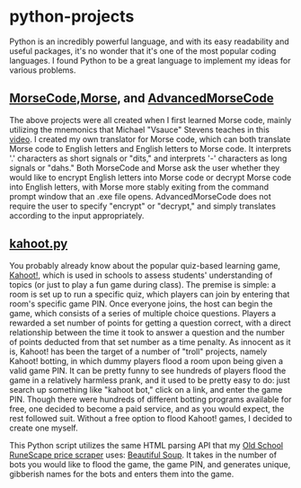 # python-projects
Python is an incredibly powerful language, and with its easy readability and useful packages, it's no wonder that it's one of the most popular coding languages. I found
Python to be a great language to implement my ideas for various problems.

## [MorseCode](https://github.com/kevinfengcs88/python-projects/blob/main/MorseCode.py),[Morse](https://github.com/kevinfengcs88/python-projects/blob/main/Morse.py), and [AdvancedMorseCode](https://github.com/kevinfengcs88/python-projects/blob/main/AdvancedMorseCode.py)
The above projects were all created when I first learned Morse code, mainly utilizing the mnemonics that Michael "Vsauce" Stevens teaches in this [video](https://www.youtube.com/watch?v=HY_OIwideLg).
I created my own translator for Morse code, which can both translate Morse code to English letters and English letters to Morse code. It interprets '.' characters as
short signals or "dits," and interprets '-' characters as long signals or "dahs." Both MorseCode and Morse ask the user whether they would like to encrypt English letters 
into Morse code or decrypt Morse code into English letters, with Morse more stably exiting from the command prompt window that an .exe file opens. AdvancedMorseCode does not
require the user to specify "encrypt" or "decrypt," and simply translates according to the input appropriately.

## [kahoot.py](https://github.com/kevinfengcs88/python-projects/blob/main/kahoot.py)
You probably already know about the popular quiz-based learning game, [Kahoot!](https://kahoot.it/), which is used in schools to assess students' understanding of topics
(or just to play a fun game during class). The premise is simple: a room is set up to run a specific quiz, which players can join by entering that room's specific game PIN.
Once everyone joins, the host can begin the game, which consists of a series of multiple choice questions. Players a rewarded a set number of points for getting a question correct, with a direct relationship between the time it took to answer a question and the number of points deducted from that set number as a time penalty. As innocent as it is, Kahoot! has been the target of a number of "troll" projects, namely Kahoot! botting, in which dummy players flood a room upon being given a valid game PIN. It can be
pretty funny to see hundreds of players flood the game in a relatively harmless prank, and it used to be pretty easy to do: just search up something like "kahoot bot,"
click on a link, and enter the game PIN. Though there were hundreds of different botting programs available for free, one decided to become a paid service, and as you
would expect, the rest followed suit. Without a free option to flood Kahoot! games, I decided to create one myself.

This Python script utilizes the same HTML parsing API that my [Old School RuneScape price scraper](https://github.com/kevinfengcs88/osrs-projects/blob/main/sheets.py) uses:
[Beautiful Soup](https://www.crummy.com/software/BeautifulSoup/bs4/doc/). It takes in the number of bots you would like to flood the game, the game PIN, and generates
unique, gibberish names for the bots and enters them into the game.
